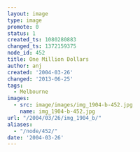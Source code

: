 ```yaml
---
layout: image
type: image
promote: 0
status: 1
created_ts: 1080280883
changed_ts: 1372159375
node_id: 452
title: One Million Dollars
author: anj
created: '2004-03-26'
changed: '2013-06-25'
tags:
  - Melbourne
images:
  - src: image/images/img_1904-b-452.jpg
    name: img_1904-b-452.jpg
url: "/2004/03/26/img_1904_b/"
aliases:
  - "/node/452/"
date: '2004-03-26'
---
```



